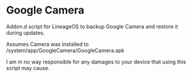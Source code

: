 Google Camera
================

Addon.d script for LineageOS to backup Google Camera and restore it during 
updates.

Assumes Camera was installed to /system/app/GoogleCamera/GoogleCamera.apk

I am in no way responsible for any damages to your device that using this script
may cause.

